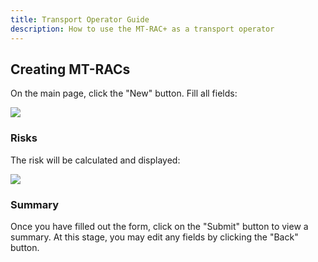 ```yaml
---
title: Transport Operator Guide
description: How to use the MT-RAC+ as a transport operator
---
```


## Creating MT-RACs

On the main page, click the "<span className="text-indigo-500">New</span>" button. Fill all fields:

![](/mtrac-guide/screenshots/rac-form-1.png)

### Risks

The risk will be calculated and displayed:

![](/mtrac-guide/screenshots/rac-form-4.png)

### Summary

Once you have filled out the form, click on the "<span className="text-indigo-500">Submit</span>" button to view a summary. At this stage, you may edit any fields by clicking the "Back" button.

